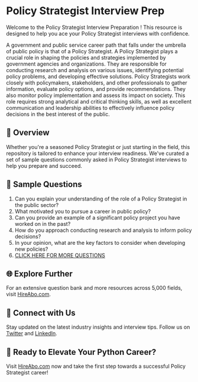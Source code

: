 # Policy Strategist Interview Prep

Welcome to the Policy Strategist Interview Preparation ! This resource is designed to help you ace your Policy Strategist interviews with confidence.

A government and public service career path that falls under the umbrella of public policy is that of a Policy Strategist. A Policy Strategist plays a crucial role in shaping the policies and strategies implemented by government agencies and organizations. They are responsible for conducting research and analysis on various issues, identifying potential policy problems, and developing effective solutions. Policy Strategists work closely with policymakers, stakeholders, and other professionals to gather information, evaluate policy options, and provide recommendations. They also monitor policy implementation and assess its impact on society. This role requires strong analytical and critical thinking skills, as well as excellent communication and leadership abilities to effectively influence policy decisions in the best interest of the public.

## 🚀 Overview

Whether you're a seasoned Policy Strategist or just starting in the field, this repository is tailored to enhance your interview readiness. We've curated a set of sample questions commonly asked in Policy Strategist interviews to help you prepare and succeed.

## 📝 Sample Questions

1. Can you explain your understanding of the role of a Policy Strategist in the public sector?
2. What motivated you to pursue a career in public policy?
3. Can you provide an example of a significant policy project you have worked on in the past?
4. How do you approach conducting research and analysis to inform policy decisions?
5. In your opinion, what are the key factors to consider when developing new policies?
6. [CLICK HERE FOR MORE QUESTIONS](https://hireabo.com/job/17_2_8/Policy%20Strategist)

## 🌐 Explore Further

For an extensive question bank and more resources across 5,000 fields, visit [HireAbo.com](https://www.hireabo.com).

## 📱 Connect with Us

Stay updated on the latest industry insights and interview tips. Follow us on [Twitter](https://twitter.com/hireabo) and [LinkedIn](https://www.linkedin.com/in/hire-abo-3609972a8/).

## 🚀 Ready to Elevate Your Python Career?

Visit [HireAbo.com](https://www.hireabo.com) now and take the first step towards a successful Policy Strategist career!
